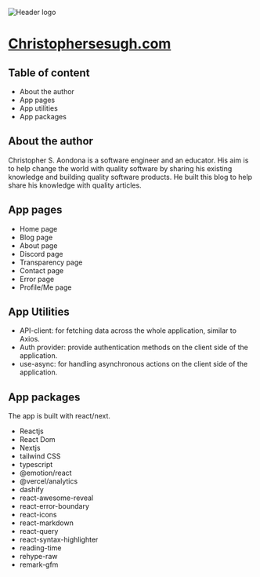 ![Header logo](https://res.cloudinary.com/christo/image/upload/v1675179148/home_lsq4vv.webp)

# [Christophersesugh.com](https://www.christophersesugh.com)

## Table of content

- About the author
- App pages
- App utilities
- App packages

## About the author

Christopher S. Aondona is a software engineer and an educator. His aim is to help change the world with quality software by sharing his existing knowledge and building quality software products. He built this blog to help share his knowledge with quality articles.

## App pages

- Home page
- Blog page
- About page
- Discord page
- Transparency page
- Contact page
- Error page
- Profile/Me page

## App Utilities

- API-client: for fetching data across the whole application, similar to Axios.
- Auth provider: provide authentication methods on the client side of the application.
- use-async: for handling asynchronous actions on the client side of the application.

## App packages

The app is built with react/next.

- Reactjs
- React Dom
- Nextjs
- tailwind CSS
- typescript
- @emotion/react
- @vercel/analytics
- dashify
- react-awesome-reveal
- react-error-boundary
- react-icons
- react-markdown
- react-query
- react-syntax-highlighter
- reading-time
- rehype-raw
- remark-gfm
